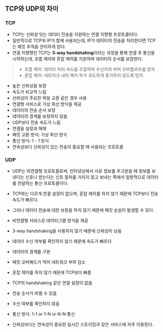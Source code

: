 ## TCP와 UDP의 차이
### TCP
- TCP는 신뢰성 잇는 데이터 전송을 지원하는 연결 지향형 프로토콜이다. 
- 일반적으로 TCP와 IP가 함께 사용되는데, IP가 데이터의 전송을 처리한다면 TCP는 패킷 추적을 관리하게 된다. 
- 연결 지향형인 TCP는 **3-way handshaking**이라는 과정을 통해 연결 후 통신을 시작하는데, 흐름 제어와 혼잡 제어를 지원하며 데이터의 순서를 보장한다.

> - 흐름 제어: 데이터 처리 속도를 조절하여 수신자의 버퍼 오버플로우를 방지
> - 혼잡 제어: 네트어크 내의 패키 쑤가 과도하게 증가하지 않도록 방지

- 높은 신뢰성을 보장
- 속도가 비교적 느림
- 신뢰성이 주요한 파일 교환 같은 경우 사용
- 연결형 서비스로 가상 회선 방식을 제공
- 데이터의 전송 순서 보장
- 데이터의 경계를 보장하지 않음
- UDP보다 전송 속도가 느림
- 연결을 설정과 해제
- 패킷 교환 방식: 가상 회선 방식
- 통신 방식: 1 - 1 방식
- 연속성보다 신뢰성이 있는 전송이 중요할 때 사용되는 프로토콜

### UDP
- UDP는 비연결형 프로토콜로써, 인터넷상에서 서로 정보를 주고받을 때 정보를 보낸다는 신호나 받는다는 신호 절차를 거치지 않고 보내는 쪽에서 일방적으로 데이터를 전달하는 통신 프로토콜이다.
- TCP와는 다르게 연결 설정이 없으며, 혼잡 제어를 하지 않기 때문에 TCP보다 전송 속도가 빠르다.
- 그러나 데이터 전송에 대한 보장을 하지 않기 때문에 패킷 손실이 발생할 수 있다.

- 비연결형 서비스로 데이터그램 방식을 제공
- 3-way handshaking을 사용하지 않기 때문에 신뢰성이 낮음
- 데이터 수신 여부를 확인하지 않기 때문에 속도가 빠르다
- 데이터의 경계를 구분
- 패킷 오버해드가 적어 네트워크 부하 감소
- 혼잡 제어를 하지 않기 때문에 TCP보다 빠름
- TCP의 handshaking 같은 연결 설정이 없음
- 전송 순서가 바뀔 수 있음
- 수신 여부를 확인하지 않음
- 통신 방식: 1-1 or  1-N or N-N 통신
- 신뢰성보다는 연속성이 중요한 실시간 스트리밍과 같은 서비스에 자주 이용된다.
